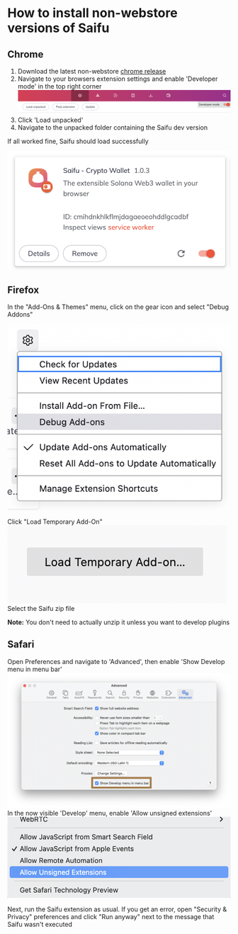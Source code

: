 # How to install non-webstore versions of Saifu

## Chrome

1. Download the latest non-webstore [chrome release](https://github.com/saifuwallet/saifu-releases/releases)
2. Navigate to your browsers extension settings and enable 'Developer mode' in the top right corner
![](attachments/brave-top.png)
3. Click 'Load unpacked' 
4. Navigate to the unpacked folder containing the Saifu dev version

If all worked fine, Saifu should load successfully

![Plugin Success](attachments/unbundled-plugin-success.png)

## Firefox

In the "Add-Ons & Themes" menu, click on the gear icon and select "Debug Addons"

![firefox-debug-addons](/attachments/firefox-debug-addons.png)

Click "Load Temporary Add-On"
![firefox-load-temporary-addon](/attachments/firefox-load-temporary-addon.png)
Select the Saifu zip file

**Note:** You don't need to actually unzip it unless you want to develop plugins

## Safari 

Open Preferences and navigate to 'Advanced', then enable 'Show Develop menu in menu bar'
![safari-developer-menu](/attachments/safari-developer-menu.png)
In the now visible 'Develop' menu, enable 'Allow unsigned extensions'
 ![safari-allow-unsigned-extensions](/attachments/safari-allow-unsigned-extensions.png)

Next, run the Saifu extension as usual. If you get an error, open "Security & Privacy" preferences and click "Run anyway" next to the message that Saifu wasn't executed